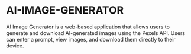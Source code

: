 # AI-IMAGE-GENERATOR
AI Image Generator is a web-based application that allows users to generate and download AI-generated images using the Pexels API. Users can enter a prompt, view images, and download them directly to their device.
